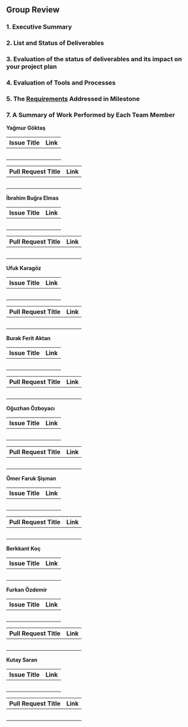 ## Group Review

### 1. Executive Summary

    
    

### 2. List and Status of Deliverables



### 3. Evaluation of the status of deliverables and its impact on your project plan


### 4. Evaluation of Tools and Processes


### 5. The [Requirements]() Addressed in Milestone


### 7. A Summary of Work Performed by Each Team Member 
    
   **Yağmur Göktaş**
   
   |Issue Title|Link|
  |-----|:--------:|
  |||
  |||
  |||
  |||
  |||
  
    
  |Pull Request Title|Link|
  |-----|:--------:|
  |||
  |||
  |||
  |||
  |||
  
   **İbrahim Buğra Elmas**
   
  |Issue Title|Link|
  |-----|:--------:|
   |||
  |||
  |||
  |||
  |||
  
  
  |Pull Request Title|Link|
  |-----|:--------:|
  |||
  |||
  |||
  |||
  |||
  
  
   **Ufuk Karagöz**
   
  |Issue Title|Link|
  |-----|:--------:|
   |||
  |||
  |||
  |||
  |||
  
  
  |Pull Request Title|Link|
  |-----|:--------:|
   |||
  |||
  |||
  |||
  |||
  
   **Burak Ferit Aktan**
     
  |Issue Title|Link|
  |-----|:--------:|
   |||
  |||
  |||
  |||
  |||
  
  |Pull Request Title|Link|
  |-----|:--------:|
   |||
  |||
  |||
  |||
  |||
  
  **Oğuzhan Özboyacı**
   
  |Issue Title|Link|
  |-----|:--------:|
   |||
  |||
  |||
  |||
  |||
  
  
  |Pull Request Title|Link|
  |-----|:--------:|
   |||
  |||
  |||
  |||
  |||
  
  **Ömer Faruk Şişman**
   
  |Issue Title|Link|
  |-----|:--------:|
   |||
  |||
  |||
  |||
  |||
  
  
  |Pull Request Title|Link|
  |-----|:--------:|
   |||
  |||
  |||
  |||
  |||
  
  **Berkkant Koç**
  
  |Issue Title|Link|
  |-----|:--------:|
 |||
  |||
  |||
  |||
  |||
  
  
   **Furkan Özdemir**
   
  |Issue Title|Link|
  |-----|:--------:|
   |||
  |||
  |||
  |||
  |||
  
  |Pull Request Title|Link|
  |-----|:--------:|
   |||
  |||
  |||
  |||
  |||
  
**Kutay Saran**
   
  |Issue Title|Link|
  |-----|:--------:|
   |||
  |||
  |||
  |||
  |||
  
  
  |Pull Request Title|Link|
  |-----|:--------:|
   |||
  |||
  |||
  |||
  |||
  

